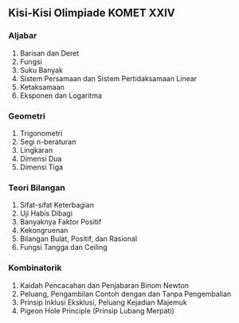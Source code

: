## Kisi-Kisi Olimpiade KOMET XXIV

### Aljabar
1. Barisan dan Deret  
2. Fungsi  
3. Suku Banyak  
4. Sistem Persamaan dan Sistem Pertidaksamaan Linear  
5. Ketaksamaan  
6. Eksponen dan Logaritma  

### Geometri
1. Trigonometri  
2. Segi n-beraturan  
3. Lingkaran  
4. Dimensi Dua  
5. Dimensi Tiga  

### Teori Bilangan
1. Sifat-sifat Keterbagian  
2. Uji Habis Dibagi  
3. Banyaknya Faktor Positif  
4. Kekongruenan  
5. Bilangan Bulat, Positif, dan Rasional  
6. Fungsi Tangga dan Ceiling  

### Kombinatorik
1. Kaidah Pencacahan dan Penjabaran Binom Newton  
2. Peluang, Pengambilan Contoh dengan dan Tanpa Pengembalian  
3. Prinsip Inklusi Eksklusi, Peluang Kejadian Majemuk  
4. Pigeon Hole Principle (Prinsip Lubang Merpati)
